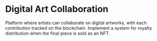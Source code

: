 # Digital Art Collaboration
Platform where artists can collaborate on digital artworks, with each contribution tracked on the blockchain. Implement a system for royalty distribution when the final piece is sold as an NFT.
